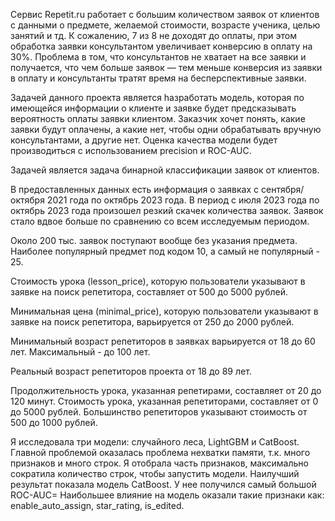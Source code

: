 Сервис Repetit.ru работает с большим количеством заявок от клиентов с данными о предмете, желаемой стоимости, возрасте ученика, целью занятий и тд. К сожалению, 7 из 8 не доходят до оплаты, при этом обработка заявки консультантом увеличивает конверсию в оплату на 30%.
Проблема в том, что консультантов не хватает на все заявки и получается, что чем больше заявок — тем меньше конверсия из заявки в оплату и консультанты тратят время на бесперспективные заявки.


Задачей данного проекта является hазработать модель, которая по имеющейся информации о клиенте и заявке будет предсказывать вероятность оплаты заявки клиентом. Заказчик хочет понять, какие заявки будут оплачены, а какие нет, чтобы одни обрабатывать вручную консультантами, а другие нет. Оценка качества модели будет производиться с использованием precision и ROC-AUC.

Задачей является задача бинарной классификации заявок от клиентов.


В предоставленных данных есть информация о заявках с сентября/октября 2021 года по октябрь 2023 года.
В период с июля 2023 года по октябрь 2023 года произошел резкий скачек количества заявок. Заявок стало вдвое больше по сравнению со всем исследуемым периодом.

Около 200 тыс. заявок поступают вообще без указания предмета. Наиболее популярный предмет под кодом 10, а самый не популярный - 25.

Стоимость урока (lesson_price), которую пользователи указывают в заявке на поиск репетитора, составляет от 500 до 5000 рублей.

Минимальная цена (minimal_price), которую пользователи указывают в заявке на поиск репетитора, варьируется от 250 до 2000 рублей.

Минимальный возраст репетиторов в заявках варьируется от 18 до 60 лет.
Максимальный - до 100 лет.

Реальный возраст репетиторов проекта от 18 до 89 лет.

Продолжительность урока, указанная репетирами, составляет от 20 до 120 минут.
Стоимость урока, указанная репетиторами, составляет от 0 до 5000 рублей. Большинство репетиторов указывают стоимость от 500 до 1000 рублей.


Я исследовала три модели: случайного леса, LightGBM и CatBoost. Главной проблемой оказалась проблема нехватки памяти, т.к. много признаков и много строк. Я отобрала часть признаков, максимально сократила количество строк, чтобы запустить модели.
Наилучший результат показала модель CatBoost. У нее получился самый большой ROC-AUC= Наибольшее влияние на модель оказали такие признаки как: enable_auto_assign, star_rating, is_edited.